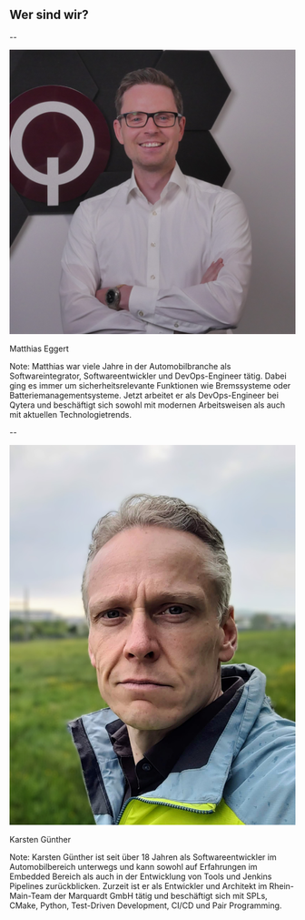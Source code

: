 ## Wer sind wir?

--

![Matthias](images/matthias.png) <!-- .element width="40%" -->

Matthias Eggert

Note:
Matthias war viele Jahre in der Automobilbranche als Softwareintegrator, Softwareentwickler und DevOps-Engineer tätig. Dabei ging es immer um sicherheitsrelevante Funktionen wie Bremssysteme oder Batteriemanagementsysteme. Jetzt arbeitet er als DevOps-Engineer bei Qytera und beschäftigt sich sowohl mit modernen Arbeitsweisen als auch mit aktuellen Technologietrends. 

--

![Karsten](images/karsten.jpg) <!-- .element width="30%" -->

Karsten Günther

Note:
Karsten Günther ist seit über 18 Jahren als Softwareentwickler im Automobilbereich unterwegs und kann sowohl auf Erfahrungen im Embedded Bereich als auch in der Entwicklung von Tools und Jenkins Pipelines zurückblicken. Zurzeit ist er als Entwickler und Architekt im Rhein-Main-Team der Marquardt GmbH tätig und beschäftigt sich mit SPLs, CMake, Python, Test-Driven Development, CI/CD und Pair Programming.
